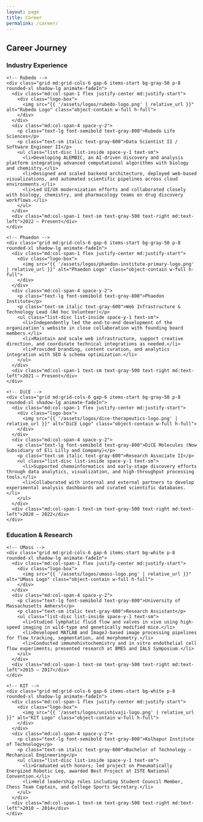 ```yaml
---
layout: page
title: Career
permalink: /career/
---
```


<section class="pt-32 pb-16 px-8 md:px-16 bg-white">
  <h2 class="text-3xl font-semibold mb-12 text-center">Career Journey</h2>

  <h3 class="text-xl font-bold text-gray-700 mb-6">Industry Experience</h3>
  <div class="space-y-16">

    <!-- Rubedo -->
    <div class="grid md:grid-cols-6 gap-6 items-start bg-gray-50 p-8 rounded-xl shadow-lg animate-fadeIn">
      <div class="md:col-span-1 flex justify-center md:justify-start">
        <div class="logo-box">
          <img src="{{ '/assets/logos/rubedo-logo.png' | relative_url }}" alt="Rubedo Logo" class="object-contain w-full h-full">
        </div>
      </div>
      <div class="md:col-span-4 space-y-2">
        <p class="text-lg font-semibold text-gray-800">Rubedo Life Sciences</p>
        <p class="text-sm italic text-gray-600">Data Scientist II / Software Engineer II</p>
        <ul class="list-disc list-inside space-y-1 text-sm">
          <li>Developing ALEMBIC, an AI-driven discovery and analysis platform integrating advanced computational algorithms with biology and chemistry.</li>
          <li>Designed and scaled backend architecture, deployed web-based visualizations, and automated scientific pipelines across cloud environments.</li>
          <li>Led UI/UX modernization efforts and collaborated closely with biology, chemistry, and pharmacology teams on drug discovery workflows.</li>
        </ul>
      </div>
      <div class="md:col-span-1 text-sm text-gray-500 text-right md:text-left">2022 – Present</div>
    </div>

    <!-- Phaedon -->
    <div class="grid md:grid-cols-6 gap-6 items-start bg-gray-50 p-8 rounded-xl shadow-lg animate-fadeIn">
      <div class="md:col-span-1 flex justify-center md:justify-start">
        <div class="logo-box">
          <img src="{{ '/assets/logos/phaedon-institute-primary-logo.png' | relative_url }}" alt="Phaedon Logo" class="object-contain w-full h-full">
        </div>
      </div>
      <div class="md:col-span-4 space-y-2">
        <p class="text-lg font-semibold text-gray-800">Phaedon Institute</p>
        <p class="text-sm italic text-gray-600">Web Infrastructure & Technology Lead (Ad hoc Volunteer)</p>
        <ul class="list-disc list-inside space-y-1 text-sm">
          <li>Independently led the end-to-end development of the organization’s website in close collaboration with founding board members.</li>
          <li>Maintain and scale web infrastructure, support creative direction, and coordinate technical integrations as needed.</li>
          <li>Provided branding, content curation, and analytics integration with SEO & schema optimization.</li>
        </ul>
      </div>
      <div class="md:col-span-1 text-sm text-gray-500 text-right md:text-left">2021 – Present</div>
    </div>

    <!-- DiCE -->
    <div class="grid md:grid-cols-6 gap-6 items-start bg-gray-50 p-8 rounded-xl shadow-lg animate-fadeIn">
      <div class="md:col-span-1 flex justify-center md:justify-start">
        <div class="logo-box">
          <img src="{{ '/assets/logos/dice-therapeutics-logo.png' | relative_url }}" alt="DiCE Logo" class="object-contain w-full h-full">
        </div>
      </div>
      <div class="md:col-span-4 space-y-2">
        <p class="text-lg font-semibold text-gray-800">DiCE Molecules (Now Subsidiary of Eli Lilly and Company)</p>
        <p class="text-sm italic text-gray-600">Research Associate II</p>
        <ul class="list-disc list-inside space-y-1 text-sm">
          <li>Supported chemoinformatics and early-stage discovery efforts through data analytics, visualization, and high-throughput processing tools.</li>
          <li>Collaborated with internal and external partners to develop experimental analysis dashboards and curated scientific databases.</li>
        </ul>
      </div>
      <div class="md:col-span-1 text-sm text-gray-500 text-right md:text-left">2020 – 2022</div>
    </div>

  </div>

  <h3 class="text-xl font-bold text-gray-700 mt-20 mb-6">Education & Research</h3>
  <div class="space-y-16">

    <!-- UMass -->
    <div class="grid md:grid-cols-6 gap-6 items-start bg-white p-8 rounded-xl shadow-lg animate-fadeIn">
      <div class="md:col-span-1 flex justify-center md:justify-start">
        <div class="logo-box">
          <img src="{{ '/assets/logos/umass-logo.png' | relative_url }}" alt="UMass Logo" class="object-contain w-full h-full">
        </div>
      </div>
      <div class="md:col-span-4 space-y-2">
        <p class="text-lg font-semibold text-gray-800">University of Massachusetts Amherst</p>
        <p class="text-sm italic text-gray-600">Research Assistant</p>
        <ul class="list-disc list-inside space-y-1 text-sm">
          <li>Studied lymphatic fluid flow and valves in vivo using high-speed imaging in wild-type and genetically modified mice.</li>
          <li>Developed MATLAB and ImageJ-based image processing pipelines for flow tracking, segmentation, and morphometry.</li>
          <li>Conducted immunohistochemistry and in vitro endothelial cell flow experiments; presented research at BMES and IALS Symposium.</li>
        </ul>
      </div>
      <div class="md:col-span-1 text-sm text-gray-500 text-right md:text-left">2015 – 2017</div>
    </div>

    <!-- KIT -->
    <div class="grid md:grid-cols-6 gap-6 items-start bg-white p-8 rounded-xl shadow-lg animate-fadeIn">
      <div class="md:col-span-1 flex justify-center md:justify-start">
        <div class="logo-box">
          <img src="{{ '/assets/logos/unishivaji-logo.png' | relative_url }}" alt="KIT Logo" class="object-contain w-full h-full">
        </div>
      </div>
      <div class="md:col-span-4 space-y-2">
        <p class="text-lg font-semibold text-gray-800">Kolhapur Institute of Technology</p>
        <p class="text-sm italic text-gray-600">Bachelor of Technology – Mechanical Engineering</p>
        <ul class="list-disc list-inside space-y-1 text-sm">
          <li>Graduated with honors; led project on Pneumatically Energized Robotic Leg, awarded Best Project at ISTE National Convention.</li>
          <li>Held leadership roles including Student Council Member, Chess Team Captain, and College Sports Secretary.</li>
        </ul>
      </div>
      <div class="md:col-span-1 text-sm text-gray-500 text-right md:text-left">2010 – 2014</div>
    </div>

  </div>
</section>
